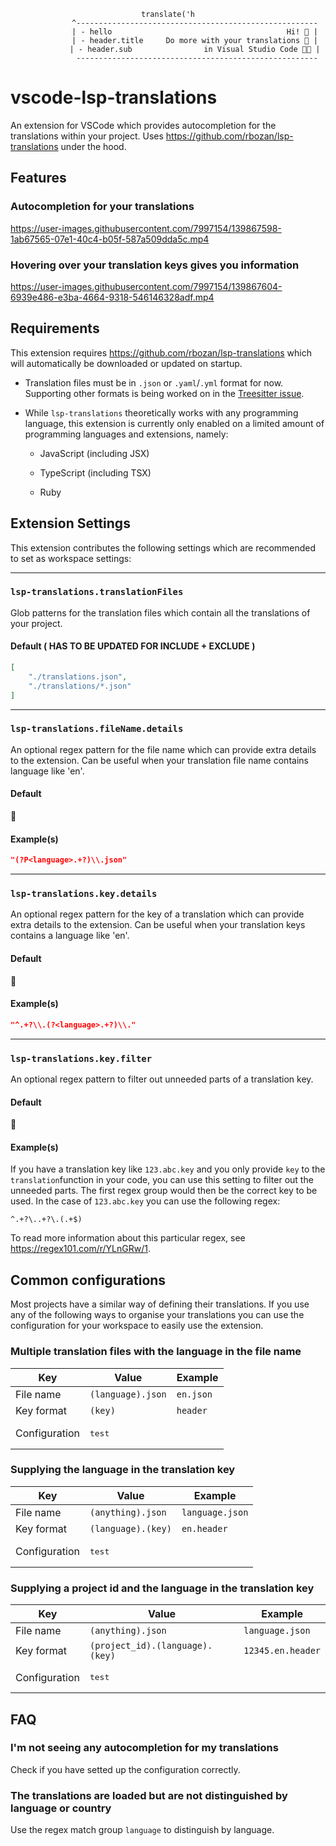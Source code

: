 
**<center>**
```
translate('h
            ^------------------------------------------------------
            | - hello                                       Hi! 👋 |
            | - header.title     Do more with your translations 📔 |
            | - header.sub                in Visual Studio Code 👩‍💻 |
             ------------------------------------------------------
```
**</center>**
# vscode-lsp-translations

An extension for VSCode which provides autocompletion for the translations within your project. Uses https://github.com/rbozan/lsp-translations under the hood.

## Features

### Autocompletion for your translations

https://user-images.githubusercontent.com/7997154/139867598-1ab67565-07e1-40c4-b05f-587a509dda5c.mp4

### Hovering over your translation keys gives you information

https://user-images.githubusercontent.com/7997154/139867604-6939e486-e3ba-4664-9318-546146328adf.mp4

## Requirements
This extension requires https://github.com/rbozan/lsp-translations which will automatically be downloaded or updated on startup.
* Translation files must be in `.json` or `.yaml`/`.yml` format for now. Supporting other formats is being worked on in the [Treesitter issue](https://github.com/rbozan/lsp-translations/issues/10).
* While  `lsp-translations`  theoretically  works  with  any  programming  language,  this  extension  is  currently  only  enabled  on  a  limited  amount  of  programming  languages  and  extensions,  namely:

	-  JavaScript  (including  JSX)

	-  TypeScript  (including  TSX)

	-  Ruby

## Extension Settings

This extension contributes the following settings which are recommended to set as workspace settings:

___
###  `lsp-translations.translationFiles`
Glob patterns for the translation files which contain all the translations of your project.

#### Default ( HAS TO BE UPDATED FOR INCLUDE + EXCLUDE )
```json
[
	"./translations.json",
	"./translations/*.json"
]
```
___
### `lsp-translations.fileName.details`
An optional regex pattern for the file name which can provide extra details to the extension. Can be useful when your translation file name contains language like 'en'.

#### Default
🚫

#### Example(s)
```json
"(?P<language>.+?)\\.json"
```
___
### `lsp-translations.key.details`
An optional regex pattern for the key of a translation which can provide extra details to the extension. Can be useful when your translation keys contains a language like 'en'.

#### Default
🚫

#### Example(s)

```json
"^.+?\\.(?<language>.+?)\\."
```
___
### `lsp-translations.key.filter`
An optional regex pattern to filter out unneeded parts of a translation key.

#### Default
🚫

#### Example(s)
If you have a translation key like `123.abc.key` and you only provide `key` to the `translation`function in your code, you can use this setting to filter out the unneeded parts. The first regex group would then be the correct key to be used. In the case of `123.abc.key` you can use the following regex:
```regex
^.+?\..+?\.(.+$)
```
To read more information about this particular regex, see https://regex101.com/r/YLnGRw/1.

## Common configurations
Most projects have a similar way of defining their translations. If you use any of the following ways to organise your translations you can use the configuration for your workspace to easily use the extension.

### Multiple translation files with the language in the file name

Key | Value | Example
-----------|-----------|--------
File name | `(language).json` | `en.json`
Key format | `(key)` | `header`
Configuration| <pre lang="json">test</pre>

### Supplying the language in the translation key

Key | Value | Example
-----------|-----------|--------
File name | `(anything).json` | `language.json`
Key format | `(language).(key)` | `en.header`
Configuration| <pre lang="json">test</pre>

### Supplying a project id and the language in the translation key

Key | Value | Example
-----------|-----------|--------
File name | `(anything).json` | `language.json`
Key format | `(project_id).(language).(key)` | `12345.en.header`
Configuration| <pre lang="json">test</pre>

## FAQ
### I'm not seeing any autocompletion for my translations
Check if you have setted up the configuration correctly.

### The translations are loaded but are not distinguished by language or country
Use the regex match group `language` to distinguish by language.
